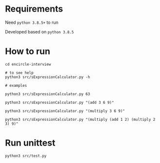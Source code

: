 # Requirements
Need `python 3.8.5+` to run

Developed based on `python 3.8.5`

# How to run

```
cd encircle-interview

# to see help
python3 src/sExpressionCalculator.py -h

# examples

python3 src/sExpressionCalculator.py 63

python3 src/sExpressionCalculator.py "(add 3 6 9)"

python3 src/sExpressionCalculator.py "(multiply 3 6 9)"

python3 src/sExpressionCalculator.py "(multiply (add 1 2) (multiply 2 3) 9)"
```

# Run unittest
```
python3 src/test.py
```
